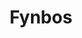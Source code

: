 ---
blog: https://fynbos.app/blog
linkedin: https://linkedin.com/company/fynbos
logohandle: fynbosapp
sort: fynbos
title: Fynbos
twitter: https://x.com/fynbosdev
website: https://fynbos.app/
youtube: https://youtube.com/channel/UC8m_7V1XetPOC6MIf5Rlwsg
---